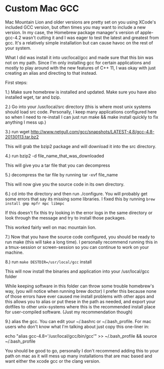 Custom Mac GCC
=

Mac Mountain Lion and older versions are pretty set on you using XCode's included GCC version, but often times you may want to include a new version. In my case, the Homebrew package manager's version of apple-gcc-4.2 wasn't cutting it and I was eager to test the latest and greatest from gcc. It's a relatively simple installation but can cause havoc on the rest of your system. 

What I did was install it into usr/local/gcc and made sure that this bin was not on my path. Since I'm only installing gcc for certain applications and mostly to play around with the new features of C++ 11, I was okay with just creating an alias and directing to that instead.

First steps:

1.) Make sure homebrew is installed and updated. Make sure you have also installed wget, tar and bzip.

2.) Go into your /usr/local/src directory (this is where most unix systems should load src code. Personally, I keep many applications configured here so when I need to re-install I can just run make && make install quickly to fix anything I mess up.) 

3.) run wget http://www.netgull.com/gcc/snapshots/LATEST-4.8/gcc-4.8-20130113.tar.bz2
  
  This will grab the bzip2 package and will download it into the src directory.

4.) run bzip2 -d file_name_that_was_downloaded 
  
  This will give you a tar file that you can decompress

5.) decompress the tar file by running tar -xvf file_name 

  This will now give you the source code in its own directory.

6.) cd into the directory and then run ./configure. You will probably get some errors that say its missing some libraries. I fixed this by running `brew install gmp mpfr mpc libmpc` 

  If this doesn't fix this try looking in the error logs in the same directory or look through the message and try to install those packages.

  This worked fairly well on mac mountain lion.


7.) Now that you have the source code configured, you should be ready to run make (this will take a long time). I personally recommend running this in a tmux-session or screen-session so you can continue to work on your machine.

8.) run `make DESTDIR=/usr/local/gcc` install 

  This will now install the binaries and application into your /usr/local/gcc folder

  While keeping software in this folder can throw some trouble homebrew's way, (you will notice when running brew doctor) I prefer this because none of those errors have ever caused me install problems with other apps and this allows you to alias or put these in the path as needed, and export your dotfiles to other unix-systems where this is the recommended install place for user-compiled software. (Just my recommendation though)

9.) alias the gcc. You can edit your ~/.bashrc or ~/.bash_profile. For mac users who don't know what I'm talking about just copy this one-liner in:

  echo "alias gcc-4.8='/usr/local/gcc/bin/gcc'" >> ~/.bash_profile && source ~/.bash_profile

You should be good to go, personally I don't recommend adding this to your path on mac as it will mess up many installations that are mac based and want either the xcode gcc or the clang version.


